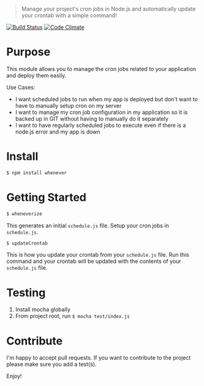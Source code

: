> Manage your project's cron jobs in Node.js and automatically update your crontab with a simple command!

[![Build Status](https://travis-ci.org/toymachiner62/node-whenever.svg)](https://travis-ci.org/toymachiner62/node-whenever)
[![Code Climate](https://codeclimate.com/github/toymachiner62/node-whenever/badges/gpa.svg)](https://codeclimate.com/github/toymachiner62/node-whenever)


# Purpose
This module allows you to manage the cron jobs related to your application and deploy them easily.

Use Cases:
- I want scheduled jobs to run when my app is deployed but don't want to have to manually setup cron on my server
- I want to manage my cron job configuration in my application so it is backed up in GIT without having to manually do it separately
- I want to have regularly scheduled jobs to execute even if there is a node.js error and my app is down

# Install
```js
$ npm install whenever
```

# Getting Started
```sh
$ wheneverize
```

This generates an initial `schedule.js` file. Setup your cron jobs in `schedule.js`.

```sh
$ updateCrontab
```

This is how you update your crontab from your `schedule.js` file. Run this command and your crontab will be updated with the contents of your `schedule.js` file.

# Testing
1. Install mocha globally
2. From project root, run `$ mocha test/index.js`

# Contribute
I'm happy to accept pull requests. If you want to contribute to the project please make sure you add a test(s).

Enjoy!
